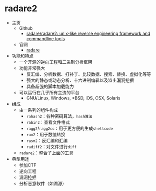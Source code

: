 # radare2

* 主页
  * Github
    * [radare/radare2: unix-like reverse engineering framework and commandline tools](https://github.com/radare/radare2)
  * 官网
    * [radare](https://www.radare.org/)
* 功能和特点
  * 一个开源的逆向工程和二进制分析框架
  * 功能非常强大
    * 反汇编、分析数据、打补丁、比较数据、搜索、替换、虚拟化等等
    * 强大的静态或动态分析、十六进制编辑以及溢出漏洞挖掘
    * 具备超强的脚本加载能力
  * 可以运行在几乎所有主流的平台
    * GNU/Linux, Windows, *BSD, iOS, OSX, Solaris
* 组成
  * 由一系列的组件构成
    * `rahash2`：各种密码算法，`hash算法`
    * `rabin2`：查看文件格式
    * `ragg2`/`ragg2­cc`：用于更方便的生成`shellcode`
    * `rax2`：用于数值转换
    * `rasm2`：反汇编和汇编
    * `radiff2`：对文件进行`diff`
  * `radare2`：整合了上面的工具
* 典型用途
  * 参加CTF
  * 逆向工程
  * 漏洞挖掘
  * 分析恶意软件（如溯源）
